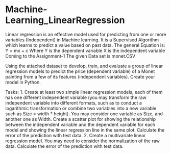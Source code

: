 # Machine-Learning_LinearRegression
 Linear regression is an effective model used for predicting from one or more variables (Independent) in Machine learning. It is a Supervised Algorithm which learns to predict a value based on past data.
The general Equation is:
			Y = mx + c
Where Y is the dependent variable									X is the independent variable
Coming to the Assignment-1
The given Data set is  monet.CSV

Using the attached dataset to develop, train, and evaluate a group of linear regression models to predict the price (dependent variable) of a Monet painting from a few of its features (independent variables). Create your model in Python.

Tasks: 1. Create at least two simple linear regression models, each of them has one different independent variable (you may transform the raw independent variable into different formats, such as to conduct a logarithmic transformation or combine two variables into a new variable such as Size = width * height). You may consider one variable as Size, and another one as Width. Create a scatter plot for showing the relationship between the independent variable and the dependent variable for each model and showing the linear regression line in the same plot. Calculate the error of the prediction with test data. 
2. Create a multivariate linear regression model. You may need to consider the normalization of the raw data. Calculate the error of the prediction with test data. 
